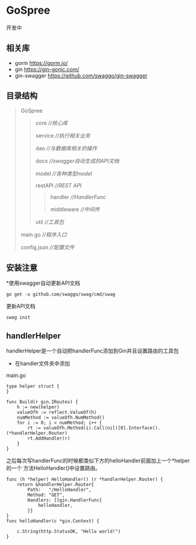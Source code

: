 # GoSpree
开发中
## 相关库
* gorm https://gorm.io/
* gin https://gin-gonic.com/
* gin-swagger https://github.com/swaggo/gin-swagger
## 目录结构
>GoSpree
>>core *//核心库*
>>
>>service *//执行相关业务*
>>
>>dao *//与数据库相关的操作*
>>
>>docs *//swagger自动生成的API文档*
>>
>>model *//各种类型model*
>>
>>restAPI *//REST API*
>>>handler *//HandlerFunc*
>>>
>>>middleware *//中间件*
>>>
>>util *//工具包*
>>
>main.go *//程序入口*
>
>config.json *//配置文件*

## 安装注意
    
*使用swagger自动更新API文档

    go get -u github.com/swaggo/swag/cmd/swag
    
更新API文档

    swag init
    
## handlerHelper

handlerHelper是一个自动把handlerFunc添加到Gin并且设置路由的工具包

* 在handler文件夹中添加

main.go

    type helper struct {
    }
    
    func Build(r gin.IRoutes) {
        h := new(helper)
        valueOfh := reflect.ValueOf(h)
        numMethod := valueOfh.NumMethod()
        for i := 0; i < numMethod; i++ {
            rt := valueOfh.Method(i).Call(nil)[0].Interface().(*handlerHelper.Router)
            rt.AddHandler(r)
        }
    }
    
之后每次写handlerFunc的时候都类似下方的helloHandler前面加上一个*helper的一个
方法HelloHandler()中设置路由。


    func (h *helper) HelloHandler() (r *handlerHelper.Router) {
        return &handlerHelper.Router{
            Path:   "/HelloHandler",
            Method: "GET",
            Handlers: []gin.HandlerFunc{
                helloHandler,
            }}
    }
    func helloHandler(c *gin.Context) {
    
        c.String(http.StatusOK, "Hello world!")
    }
